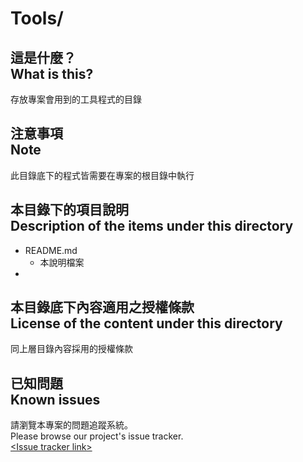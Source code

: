 # Tools/
## 這是什麼？<br />What is this?
存放專案會用到的工具程式的目錄

## 注意事項<br />Note
此目錄底下的程式皆需要在專案的根目錄中執行

## 本目錄下的項目說明<br />Description of the items under this directory
* README.md
	* 本說明檔案
* 

## 本目錄底下內容適用之授權條款<br />License of the content under this directory
同上層目錄內容採用的授權條款

## 已知問題<br />Known issues
請瀏覽本專案的問題追蹤系統。  
Please browse our project's issue tracker.  
[&lt;Issue tracker link&gt;](about:blank)